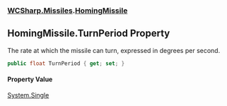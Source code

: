### [WCSharp.Missiles](WCSharp.Missiles.md 'WCSharp.Missiles').[HomingMissile](WCSharp.Missiles.HomingMissile.md 'WCSharp.Missiles.HomingMissile')

## HomingMissile.TurnPeriod Property

The rate at which the missile can turn, expressed in degrees per second.

```csharp
public float TurnPeriod { get; set; }
```

#### Property Value
[System.Single](https://docs.microsoft.com/en-us/dotnet/api/System.Single 'System.Single')